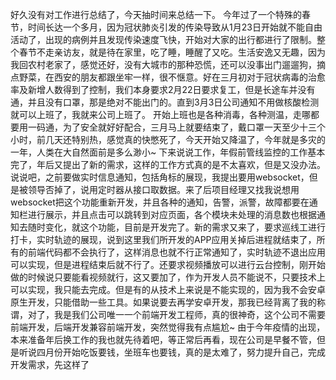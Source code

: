 好久没有对工作进行总结了，今天抽时间来总结一下。
   今年过了一个特殊的春节，时间长达一个多月，因为冠状肺炎引发的传染导致从1月23日开始就不能自由活动了，出现的病例并且发现传染速度飞快，开始对大家的出行都进行了限制。整个春节不走亲访友，就是待在家里，吃了睡，睡醒了又吃。生活安逸又无趣，因为我回农村老家了，感觉还好，没有大城市的那种恐慌，还可以没事出门遛遛狗，摘点野菜，在西安的朋友都跟坐牢一样，很不惬意。好在三月初对于冠状病毒的治愈率及新增人数得到了控制，我们本身要求2月22日要求复工，但是长途车并没有通，并且没有口罩，那是绝对不能出门的。直到3月3日公司通知不用做核酸检测就可以上班了，我就来公司上班了。
   开始上班也是各种消毒，各种测温，走哪都要用一码通，为了安全就好好配合，三月马上就要结束了，戴口罩一天至少十三个小时，前几天还特别热，感觉真的快憋死了，今天开始又降温了，今年就是多灾的一年，人类在大自然面前是多么渺小~
   下来说说工作，年假前管线监控的工作基本完了，年后又提出了新的需求，这样的工作方式真的是不太喜欢，但是又没办法。说说吧，之前要做实时信息通知，包括角标的展现，我提出要用websocket，但是被领导否掉了，说用定时器从接口取数据。来了后项目经理又找我说想用websocket把这个功能重新开发，并且各种的通知，告警，派警，故障都要在通知栏进行展示，并且点击可以跳转到对应页面，各个模块未处理的消息数也根据通知去随时变化，就这个功能，目前是开发完了。新的需求又来了，要求巡线工进行打卡，实时轨迹的展现，说到这里我们所开发的APP应用关掉后进程就结束了，所有的前端代码都不会执行了，这样消息也就不行正常通知了，实时轨迹不退出应用可以实现，但是进程结束后就不行了。还要求视频播放可以进行云台控制，刚开始做的时候说只要能看视频就行，这又要加了，作为开发人员不能说不，只要技术上可以实现，我只能去完成。但是有的从技术上来说是不能实现的，因为我不会安卓原生开发，只能借助一些工具。如果说要去再学安卓开发，那我已经背离了我的称谓，对了，我是我们公司唯一一个前端开发工程师，真的很神奇，这个公司不需要前端开发，后端开发兼容前端开发，突然觉得我有点尴尬~
    由于今年疫情的出现，本来准备年后换工作的我也就先待着吧，等正常后再看，现在公司是早餐不管，但是听说四月份开始吃饭要钱，坐班车也要钱，真的是太难了，努力提升自己，完成开发需求，先这样了
